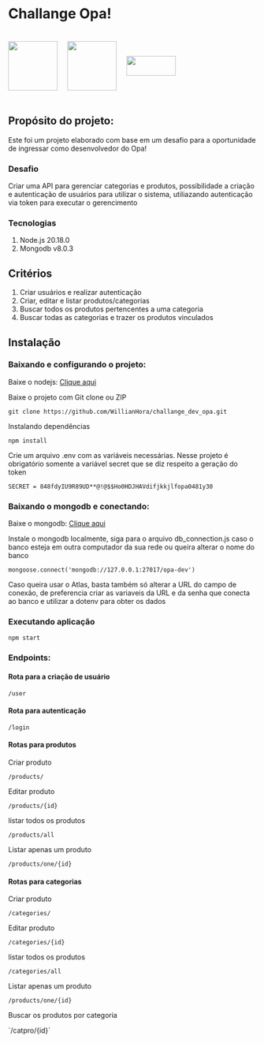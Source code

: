 <h1>Challange Opa!</h1>
<div style="display: flex; align-items: center;">
<img style='width:100px;' src='https://wiki.ixcsoft.com.br/logo/logo_ixc_opasuite_cor.png'>
<img style='width:100px; margin: 20px;' src='https://upload.wikimedia.org/wikipedia/commons/thumb/d/d9/Node.js_logo.svg/800px-Node.js_logo.svg.png'>
<img style='width:100px; height: 40px;' src='https://raw.githubusercontent.com/deepset-ai/haystack-integrations/main/logos/mongodb.png'>

</div>
<h2>Propósito do projeto:</h2>
<p>Este foi um projeto elaborado com base em um desafio para a oportunidade de ingressar como desenvolvedor do Opa!</p>

<h3>Desafio</h3>
<p>Criar uma API para gerenciar categorias e produtos, possibilidade a criação e autenticação de usuários para utilizar o sistema, utiliazando autenticação via token para executar o gerencimento</p> 
<h3>Tecnologias</h3>
<ol> 
 <li>Node.js 20.18.0 </li> 
 <li>Mongodb v8.0.3 </li> 
</ol>
<h2>Critérios</h2>
<ol>
    <li>Criar usuários e realizar autenticação</li>
    <li>Criar, editar e listar produtos/categorias</li>
    <li>Buscar todos os produtos pertencentes a uma categoria</li>
    <li>Buscar todas as categorias e trazer os produtos vinculados</li>
</ol>

<h2>Instalação</h2>

<h3>Baixando e configurando o projeto:</h3>

<p>Baixe o nodejs: <a href="https://nodejs.org/en">Clique aqui</a></p>

<p>Baixe o projeto com Git clone ou ZIP</p>

`git clone https://github.com/WillianHora/challange_dev_opa.git`

<p>Instalando dependências</p>

`npm install`

<p>Crie um arquivo .env com as variáveis necessárias. Nesse projeto é obrigatório somente a variável secret que se diz respeito a geração do token</p>

`SECRET = 848fdyIU9R89UD**@!@$$Ho0HDJHAVdifjkkjlfopa0481y30`

<h3>Baixando o mongodb e conectando:</h3>

<p>Baixe o mongodb: <a href="https://www.mongodb.com/pt-br">Clique aqui</a></p>

<p>Instale o mongodb localmente, siga para o arquivo db_connection.js caso o banco esteja em outra computador da sua rede ou queira alterar o nome do banco</p>

`mongoose.connect('mongodb://127.0.0.1:27017/opa-dev')`

<p>Caso queira usar o Atlas, basta também só alterar a URL do campo de conexão, de preferencia criar as variaveis da URL e da senha que conecta ao banco e utilizar a dotenv para obter os dados</p>

<h3>Executando aplicação</h3>

`npm start`

<h3>Endpoints:</h3>
<h4>Rota para a criação de usuário</h4>

`/user`

<h4>Rota para autenticação</h4>

`/login`

<h4>Rotas para produtos</h4>
<p>Criar produto</p>

`/products/`

<p>Editar produto</p>

`/products/{id}`

<p>listar todos os produtos</p>

`/products/all`

<p>Listar apenas um produto</p>

`/products/one/{id}`


<h4>Rotas para categorias</h4>
<p>Criar produto</p>

`/categories/`

<p>Editar produto</p>

`/categories/{id}`

<p>listar todos os produtos</p>

`/categories/all`

<p>Listar apenas um produto</p>

`/products/one/{id}`


<p>Buscar os produtos por categoria</p>
`/catpro/{id}`




